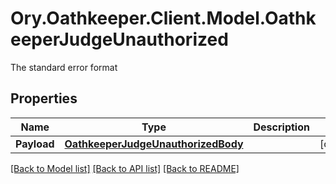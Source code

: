 # Ory.Oathkeeper.Client.Model.OathkeeperJudgeUnauthorized
The standard error format

## Properties

Name | Type | Description | Notes
------------ | ------------- | ------------- | -------------
**Payload** | [**OathkeeperJudgeUnauthorizedBody**](OathkeeperJudgeUnauthorizedBody.md) |  | [optional] 

[[Back to Model list]](../README.md#documentation-for-models) [[Back to API list]](../README.md#documentation-for-api-endpoints) [[Back to README]](../README.md)

